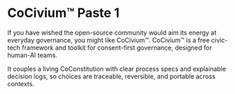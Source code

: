 <!-- status: stub; target: 150+ words -->
<!-- status: stub; target: 150+ words -->
<!-- status: stub; target: 150+ words -->
<!-- status: stub; target: 150+ words -->
<!-- status: stub; target: 150+ words -->
<!-- status: stub; target: 150+ words -->
# CoCivium™ Paste 1

If you have wished the open-source community would aim its energy at
everyday governance, you might like CoCivium™. CoCivium™ is a free
civic-tech framework and toolkit for consent-first governance, designed
for human-AI teams.

It couples a living CoConstitution with clear process specs and
explainable decision logs, so choices are traceable, reversible, and
portable across contexts.






